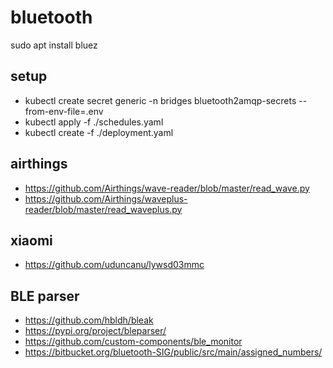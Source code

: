 # bluetooth
sudo apt install bluez

## setup
* kubectl create secret generic -n bridges  bluetooth2amqp-secrets --from-env-file=.env
* kubectl apply -f ./schedules.yaml
* kubectl create -f ./deployment.yaml 

## airthings
* https://github.com/Airthings/wave-reader/blob/master/read_wave.py
* https://github.com/Airthings/waveplus-reader/blob/master/read_waveplus.py

## xiaomi
* https://github.com/uduncanu/lywsd03mmc

## BLE parser
* https://github.com/hbldh/bleak
* https://pypi.org/project/bleparser/
* https://github.com/custom-components/ble_monitor
* https://bitbucket.org/bluetooth-SIG/public/src/main/assigned_numbers/